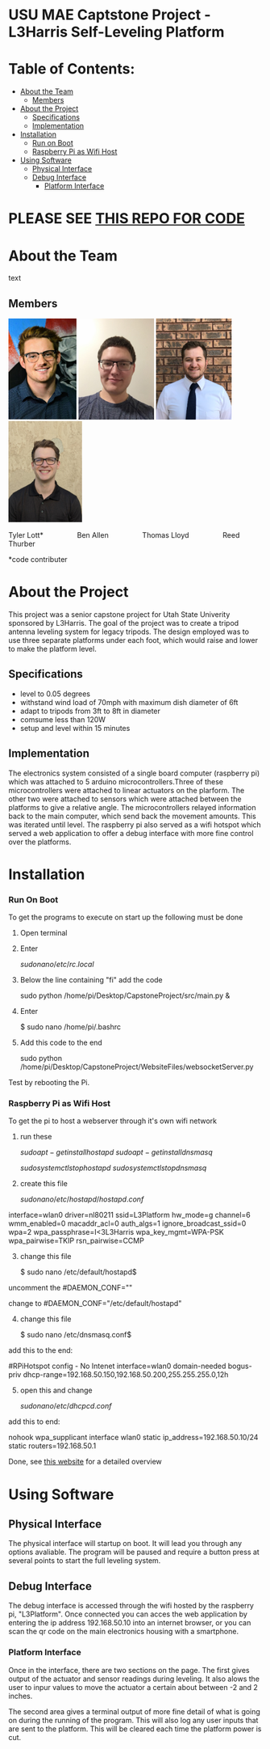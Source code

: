 USU MAE Captstone Project - L3Harris Self-Leveling Platform 
===========================================================

# Table of Contents:

* [About the Team](#about-the-team)
	* [Members](#members)
* [About the Project](#about-the-project)
	* [Specifications](#specifications)
	* [Implementation](#implementation)
* [Installation](#installation)
 	* [Run on Boot](#run-on-boot)
	* [Raspberry Pi as Wifi Host](#raspberry-pi-as-wifi-host)
* [Using Software](#using-software)
	* [Physical Interface](#physical-interface)
	* [Debug Interface](#debug-interface)
		* [Platform Interface](#platform-interface)

# PLEASE SEE [THIS REPO FOR CODE](https://github.com/TylerLott/CapstoneProject)


# About the Team

text

## Members

<img src="https://github.com/TylerLott/CapstoneProject/blob/main/WebsiteFiles/images/Tyler.png" height="200"/> <img src="https://github.com/TylerLott/CapstoneProject/blob/main/WebsiteFiles/images/Ben.png" height="200"/> <img src="https://github.com/TylerLott/CapstoneProject/blob/main/WebsiteFiles/images/Thomas.png" height="200"/> <img src="https://github.com/TylerLott/CapstoneProject/blob/main/WebsiteFiles/images/Reed.png" height="200"/>

Tyler Lott* &nbsp; &nbsp; &nbsp; &nbsp; &nbsp; &nbsp; &nbsp; &nbsp; Ben Allen &nbsp; &nbsp; &nbsp; &nbsp; &nbsp; &nbsp; &nbsp; &nbsp; Thomas Lloyd &nbsp; &nbsp; &nbsp; &nbsp; &nbsp; &nbsp; &nbsp; &nbsp; Reed Thurber

*code contributer


# About the Project

This project was a senior capstone project for Utah State Univerity sponsored by L3Harris. The goal of the project was to create a tripod antenna leveling system for legacy tripods. The design employed was to use three separate platforms under each foot, which would raise and lower to make the platform level.

## Specifications

- level to 0.05 degrees
- withstand wind load of 70mph with maximum dish diameter of 6ft
- adapt to tripods from 3ft to 8ft in diameter
- comsume less than 120W
- setup and level within 15 minutes

## Implementation

The electronics system consisted of a single board computer (raspberry pi) which was attached to 5 arduino microcontrollers.Three of these microcontrollers were attached to linear actuators on the plarform. The other two were attached to sensors which were attached between the platforms to give a relative angle. The microcontrollers relayed information back to the main computer, which send back the movement amounts. This was iterated until level. The raspberry pi also served as a wifi hotspot which served a web application to offer a debug interface with more fine control over the platforms. 

# Installation

### Run On Boot

To get the programs to execute on start up the following must be done

1. Open terminal

2. Enter 
	

	$sudo nano /etc/rc.local$


3. Below the line containing "fi" add the code


	sudo python /home/pi/Desktop/CapstoneProject/src/main.py &


4. Enter 

	$ sudo nano /home/pi/.bashrc
	
5. Add this code to the end

	sudo python /home/pi/Desktop/CapstoneProject/WebsiteFiles/websocketServer.py

Test by rebooting the Pi.

### Raspberry Pi as Wifi Host

To get the pi to host a webserver through it's own wifi network

1. run these

	$sudo apt-get install hostapd$
	$sudo apt-get install dnsmasq$

	$sudo systemctl stop hostapd$
	$sudo systemctl stop dnsmasq$

2. create this file 

	$sudo nano /etc/hostapd/hostapd.conf$


interface=wlan0
driver=nl80211
ssid=L3Platform
hw_mode=g
channel=6
wmm_enabled=0
macaddr_acl=0
auth_algs=1
ignore_broadcast_ssid=0
wpa=2
wpa_passphrase=I<3L3Harris
wpa_key_mgmt=WPA-PSK
wpa_pairwise=TKIP
rsn_pairwise=CCMP


3. change this file 

	$ sudo nano /etc/default/hostapd$ 

uncomment the 
	#DAEMON_CONF=""

change to 
	 #DAEMON_CONF="/etc/default/hostapd"

4. change this file

	$ sudo nano /etc/dnsmasq.conf$

add this to the end:

#RPiHotspot config - No Intenet
interface=wlan0
domain-needed
bogus-priv
dhcp-range=192.168.50.150,192.168.50.200,255.255.255.0,12h

5. open this and change

	$sudo nano /etc/dhcpcd.conf$

add this to end:

nohook wpa_supplicant
interface wlan0
static ip_address=192.168.50.10/24
static routers=192.168.50.1

Done, see [this website](https://superuser.com/questions/1503862/raspberry-pi-4-hostapd-hotspot-not-visible) for a detailed overview

# Using Software

## Physical Interface

The physical interface will startup on boot. It will lead you through any options avaliable. The program will be paused and require a button press at several points to start the full leveling system.

## Debug Interface

The debug interface is accessed through the wifi hosted by the raspberry pi, "L3Platform". Once connected you can acces the web application by entering the ip address 192.168.50.10 into an internet browser, or you can scan the qr code on the main electronics housing with a smartphone. 

### Platform Interface

Once in the interface, there are two sections on the page. The first gives output of the actuator and sensor readings during leveling. It also alows the user to inpur values to move the actuator a certain about between -2 and 2 inches.

The second area gives a terminal output of more fine detail of what is going on during the running of the program. This will also log any user inputs that are sent to the platform. This will be cleared each time the platform power is cut. 


